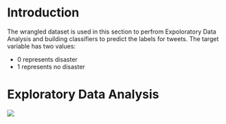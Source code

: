 # Introduction

The wrangled dataset is used in this section to perfrom Expoloratory Data Analysis and building classifiers to predict the labels for tweets. The target variable has two values:

* 0 represents disaster 
* 1 represents no disaster


# Exploratory Data Analysis

![](images/Keywords%20with%20least%20disasters)
